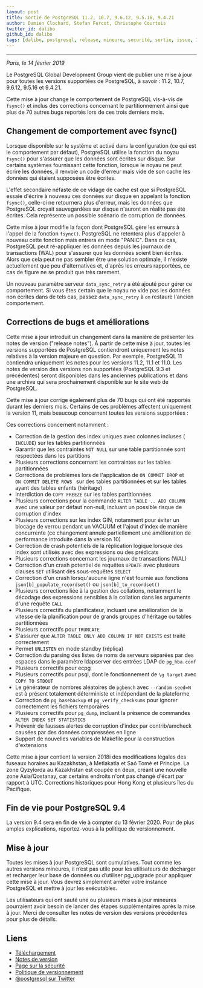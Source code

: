 ```yaml
---
layout: post
title: Sortie de PostgreSQL 11.2, 10.7, 9.6.12, 9.5.16, 9.4.21
author: Damien Clochard, Stefan Fercot, Christophe Courtois
twitter_id: dalibo
github_id: dalibo
tags: [dalibo, postgresql, release, mineure, securité, sortie, issue, 11]
---
```


---

*Paris, le 14 février 2019*

Le PostgreSQL Global Development Group vient de publier une mise à jour pour 
toutes les versions supportées de PostgreSQL, à savoir : 11.2, 10.7, 9.6.12, 
9.5.16 et 9.4.21.

<!--MORE-->

Cette mise à jour change le comportement de PostgreSQL vis-à-vis de `fsync()` 
et inclus des corrections concernant le partitionnement ainsi que plus de 70 
autres bugs reportés lors de ces trois derniers mois.

      
## Changement de comportement avec fsync()

Lorsque disponible sur le système et activé dans la configuration (ce qui est 
le comportement par défaut), PostgreSQL utilise la fonction du noyau `fsync()` 
pour s'assurer que les données sont écrites sur disque.
Sur certains systèmes fournissant cette fonction, lorsque le noyau ne peut 
écrire les données, il renvoie un code d'erreur mais vide de son cache les 
données qui étaient supposées être écrites.

L'effet secondaire néfaste de ce vidage de cache est que si PostgreSQL essaie 
d'écrire à nouveau ces données sur disque en appelant la fonction `fsync()`, 
celle-ci ne retournera plus d'erreur, mais les données que PostgreSQL croyait 
sauvegardées sur disque n'auront en réalité pas été écrites. Cela représente 
un possible scénario de corruption de données.

Cette mise à jour modifie la façon dont PostgreSQL gère les erreurs à l'appel 
de la fonction `fsync()`. PostgreSQL ne retentera plus d'appeler à nouveau 
cette fonction mais entrera en mode "PANIC".
Dans ce cas, PostgreSQL peut ré-appliquer les données depuis les journaux de 
transactions (WAL) pour s'assurer que les données soient bien écrites. 
Alors que cela peut ne pas sembler être une solution optimale, il n'existe 
actuellement que peu d'alternatives et, d'après les erreurs rapportées, 
ce cas de figure ne se produit que très rarement.

Un nouveau paramètre serveur `data_sync_retry` a été ajouté pour gérer ce 
comportement. Si vous êtes certain que le noyau ne vide pas les données 
non écrites dans de tels cas, passez `data_sync_retry` à `on` restaure 
l'ancien comportement.


## Corrections de bugs et améliorations

Cette mise à jour introduit un changement dans la manière de présenter 
les notes de version ("release notes"). À partir de cette mise à jour, toutes
les versions supportées de PostgreSQL contiendront uniquement les notes
relatives à la version majeure en question. Par exemple, PostgreSQL 11
contiendra uniquement les notes pour les versions 11.2, 11.1 et 11.0. Les 
notes de version des versions non supportées (PostgreSQL 9.3 et précédentes) 
seront disponibles dans les anciennes publications et dans une archive 
qui sera prochainement disponible sur le site web de PostgreSQL.

 Cette mise à jour corrige également plus de 70 bugs qui ont été rapportés durant les 
 derniers mois. Certains de ces problèmes affectent uniquement la version 11,
 mais beaucoup concernent toutes les versions supportées :

Ces corrections concernent notamment :
          
 * Correction de la gestion des index uniques avec colonnes incluses ( `INCLUDE`)
 sur les tables partitionnées 
 * Garantir que les contraintes `NOT NULL` sur une table partitionnée sont 
    respectées dans les partitions
* Plusieurs corrections concernant les contraintes sur les tables partitionnées
* Corrections de problèmes lors de l'application de `ON COMMIT DROP` et  
   `ON COMMIT DELETE ROWS ` sur des tables partitionnées et sur les tables
   ayant des tables enfants (héritage)
* Interdiction de `COPY FREEZE`  sur les tables partitionnées
* Plusieurs corrections pour la commande   `ALTER TABLE .. ADD COLUMN` 
   avec une valeur par défaut non-null, incluant un possible risque de corruption d'index
*  Plusieurs corrections sur les index GIN, notamment pour éviter un blocage de verrou
pendant un VACUUM et l'ajout d'index de manière concurrente (ce changement 
annule partiellement une amélioration de performance introduite dans la version 10) 
*  Correction de crash potentiels de la réplication logique lorsque des index sont
   utilisés avec des  expressions ou des prédicats
*  Plusieurs corrections concernant les journaux de transactions (WAL)
*  Correction d'un crash potentiel de requêtes `UPDATE` avec plusieurs clauses
    `SET`  utilisant des sous-requêtes `SELECT`
*  Correction d'un crash lorsqu'aucune ligne n'est fournie aux fonctions 
    `json[b]_populate_recordset()` ou `json[b]_to_recordset()`   
*  Plusieurs corrections liée à la gestion des collations, notamment le décodage
   des expressions sensibles à la collation dans les arguments d'une requête `CALL`
* Plusieurs correctifs du planificateur, incluant une amélioration de la vitesse de la planification pour de grands groupes d'héritage ou tables partitionnées
* Plusieurs correctifs pour `TRUNCATE`
* S'assurer que `ALTER TABLE ONLY ADD COLUMN IF NOT EXISTS` est traité correctement
* Permet `UNLISTEN` en mode standby (réplica)
* Correction du parsing des listes de noms de serveurs séparées par des espaces dans le paramètre ldapserver des entrées LDAP de `pg_hba.conf`
* Plusieurs correctifs pour ecpg
* Plusieurs correctifs pour psql, dont le fonctionnement de `\g target` avec  `COPY TO STDOUT`
* Le générateur de nombres aléatoires de `pgbench` avec `--random-seed=N` est à présent totalement déterministe et indépendant de la plateforme
* Correction de  `pg_basebackup` et `pg_verify_checksums` pour ignorer correctement les fichiers temporaires
* Plusieurs correctifs pour `pg_dump`, incluant la présence  de commandes `ALTER INDEX SET STATISTICS`
* Prévenir de fausses alertes de corruption d'index par contrib/amcheck causées par des données compressées en ligne
* Support de nouvelles variables de Makefile pour la construction d'extensions
      
Cette mise à jour contient la version 2018i des modifications légales des fuseaux horaires
au Kazakhstan, à Metlakatla et Saó Tomé et Principe. La zone Qyzylorda au Kazakhstan
est coupée en deux, créant une nouvelle zone  Asia/Qostanay, car certains endroits n'ont pas changé d'écart par rapport à UTC.
Corrections historiques pour Hong Kong et plusieurs îles du Pacifique.

## Fin de vie pour PostgreSQL 9.4

La version 9.4 sera en fin de vie à compter du 13 février 2020. Pour de plus 
amples explications, reportez-vous à la politique de versionnement.

## Mise à jour

Toutes les mises à jour PostgreSQL sont cumulatives. Tout comme les autres
versions mineures, il n’est pas utile pour les utilisateurs de décharger et
recharger leur base de données ou d’utiliser pg_upgrade pour appliquer cette
mise à jour. Vous devrez simplement arrêter votre instance PostgreSQL et
mettre à jour les exécutables.

Les utilisateurs qui ont sauté une ou plusieurs mises à jour mineures
pourraient avoir besoin de lancer des étapes supplémentaires après la mise à
jour. Merci de consulter les notes de version des versions précédentes pour
plus de détails.

## Liens

* [Téléchargement](https://www.postgresql.org/download)
* [Notes de version](https://www.postgresql.org/docs/current/static/release.html)
* [Page sur la sécurité](https://www.postgresql.org/support/security/)
* [Politique de versionnement](https://www.postgresql.org/support/versioning/)
* [@postgresql sur Twitter](https://twitter.com/postgresql)

      
